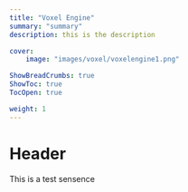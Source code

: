```yaml
---
title: "Voxel Engine"
summary: "summary"
description: this is the description

cover:
    image: "images/voxel/voxelengine1.png"

ShowBreadCrumbs: true
ShowToc: true
TocOpen: true

weight: 1
---
```


# Header

This is a test sensence